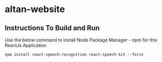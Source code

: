 # altan-website

## Instructions To Build and Run
Use the below command to install Node Package Manager - npm for this ReactJs Application

```
npm install react-speech-recognition react-speech-kit --force
```
